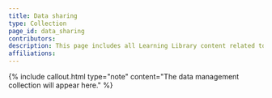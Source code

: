 ```yaml
---
title: Data sharing
type: Collection
page_id: data_sharing
contributors: 
description: This page includes all Learning Library content related to data sharing
affiliations: 
---
```


{% include callout.html type="note" content="The data management collection will appear here." %}
